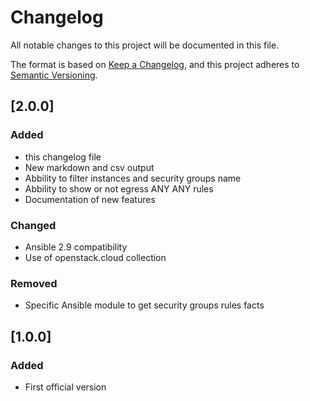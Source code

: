 # Changelog

All notable changes to this project will be documented in this file.

The format is based on [Keep a Changelog](https://keepachangelog.com/en/1.0.0/),
and this project adheres to [Semantic Versioning](https://semver.org/spec/v2.0.0.html).

## [2.0.0]

### Added

- this changelog file
- New markdown and csv output
- Abbility to filter instances and security groups name
- Abbility to show or not egress ANY ANY rules
- Documentation of new features

### Changed
- Ansible 2.9 compatibility
- Use of openstack.cloud collection

### Removed
- Specific Ansible module to get security groups rules facts

## [1.0.0]

### Added

- First official version
